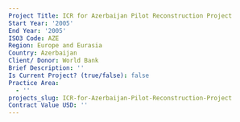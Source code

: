 ```yaml
---
Project Title: ICR for Azerbaijan Pilot Reconstruction Project
Start Year: '2005'
End Year: '2005'
ISO3 Code: AZE
Region: Europe and Eurasia
Country: Azerbaijan
Client/ Donor: World Bank
Brief Description: ''
Is Current Project? (true/false): false
Practice Area:
  - ''
projects_slug: ICR-for-Azerbaijan-Pilot-Reconstruction-Project
Contract Value USD: ''
---
```

